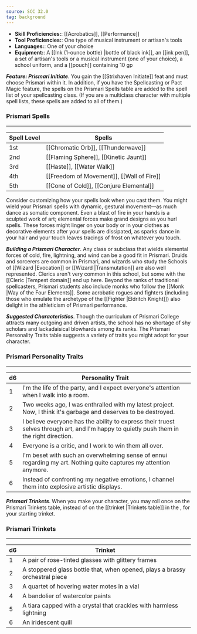```yaml
---
source: SCC 32.0
tag: background
---
```



- **Skill Proficiencies:**: [[Acrobatics]], [[Performance]]
- **Tool Proficiencies:**: One type of musical instrument or artisan's tools
- **Languages:**: One of your choice
- **Equipment:**: A [[Ink (1-ounce bottle) \|bottle of black ink]], an [[ink pen]], a set of artisan's tools or a musical instrument (one of your choice), a school uniform, and a [[pouch]] containing 10 gp


**_Feature: Prismari Initiate_**. You gain the [[Strixhaven Initiate]] feat and must choose Prismari within it.
In addition, if you have the Spellcasting or Pact Magic feature, the spells on the Prismari Spells table are added to the spell list of your spellcasting class. (If you are a multiclass character with multiple spell lists, these spells are added to all of them.)
### Prismari Spells
---
|Spell Level|Spells|
|----|------------|
|1st|[[Chromatic Orb]], [[Thunderwave]]|
|2nd|[[Flaming Sphere]], [[Kinetic Jaunt]]|
|3rd|[[Haste]], [[Water Walk]]|
|4th|[[Freedom of Movement]], [[Wall of Fire]]|
|5th|[[Cone of Cold]], [[Conjure Elemental]]|

Consider customizing how your spells look when you cast them. You might wield your Prismari spells with dynamic, gestural movement—as much dance as somatic component. Even a blast of fire in your hands is a sculpted work of art; elemental forces make grand designs as you hurl spells. These forces might linger on your body or in your clothes as decorative elements after your spells are dissipated, as sparks dance in your hair and your touch leaves tracings of frost on whatever you touch.

**_Building a Prismari Character_**. Any class or subclass that wields elemental forces of cold, fire, lightning, and wind can be a good fit in Prismari. Druids and sorcerers are common in Prismari, and wizards who study the Schools of [[Wizard \|Evocation]] or [[Wizard \|Transmutation]] are also well represented. Clerics aren't very common in this school, but some with the [[Cleric \|Tempest domain]] end up here.
Beyond the ranks of traditional spellcasters, Prismari students also include monks who follow the [[Monk \|Way of the Four Elements]]. Some acrobatic rogues and fighters (including those who emulate the archetype of the [[Fighter \|Eldritch Knight]]) also delight in the athleticism of Prismari performance.

**_Suggested Characteristics_**. Though the curriculum of Prismari College attracts many outgoing and driven artists, the school has no shortage of shy scholars and lackadaisical blowhards among its ranks. The Prismari Personality Traits table suggests a variety of traits you might adopt for your character.
### Prismari Personality Traits
---
|d6|Personality Trait|
|----|------------|
|1|I'm the life of the party, and I expect everyone's attention when I walk into a room.|
|2|Two weeks ago, I was enthralled with my latest project. Now, I think it's garbage and deserves to be destroyed.|
|3|I believe everyone has the ability to express their truest selves through art, and I'm happy to quietly push them in the right direction.|
|4|Everyone is a critic, and I work to win them all over.|
|5|I'm beset with such an overwhelming sense of ennui regarding my art. Nothing quite captures my attention anymore.|
|6|Instead of confronting my negative emotions, I channel them into explosive artistic displays.|



**_Prismari Trinkets_**. When you make your character, you may roll once on the Prismari Trinkets table, instead of on the [[trinket \|Trinkets table]] in the , for your starting trinket.
### Prismari Trinkets
---
|d6|Trinket|
|----|------------|
|1|A pair of rose-tinted glasses with glittery frames|
|2|A stoppered glass bottle that, when opened, plays a brassy orchestral piece|
|3|A quartet of hovering water motes in a vial|
|4|A bandolier of watercolor paints|
|5|A tiara capped with a crystal that crackles with harmless lightning|
|6|An iridescent quill|


